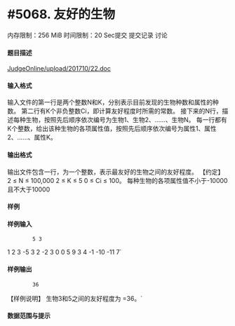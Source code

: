 
# #5068. 友好的生物
内存限制：256 MiB 时间限制：20 Sec提交 提交记录 讨论
#### 题目描述
[JudgeOnline/upload/201710/22.doc](upload/201710/22.doc)

#### 输入格式
输入文件的第一行是两个整数N和K，分别表示目前发现的生物种数和属性的种数。
第二行有K个非负整数Ci，即计算友好程度时所需的常数。
接下来的N行，描述每种生物，按照先后顺序依次编号为生物1、生物2、……、生物N。
每一行都有K个整数，给出该种生物的各项属性值，按照先后顺序依次编号为属性1、属性2、……、属性K。

#### 输出格式
输出文件包含一行，为一个整数，表示最友好的生物之间的友好程度。
【约定】
2 ≤ N ≤ 100,000
2 ≤ K ≤ 5
0 ≤ Ci ≤ 100。
每种生物的各项属性值不小于-10000且不大于10000

#### 样例

#### 样例输入

			5 3
1 2 3
-5 3 2
-2 3 0
0 5 9
3 4 -1
-10 -11 7`
#### 样例输出

			36
【样例说明】
生物3和5之间的友好程度为 =36。`
#### 数据范围与提示

